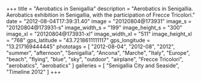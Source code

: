 +++
title = "Aerobatics in Senigallia"
description = "Aerobatics in Senigallia. Aerobatics exhibition in Senigallia, with the participation of Frecce Tricolori."
date = "2012-08-04T17:39:31.40"
image = "20120804@173931"
image_s = "20120804@173931-s"
image_width_s = "199"
image_height_s = "300"
image_xl = "20120804@173931-xl"
image_width_xl = "511"
image_height_xl = "768"
gps_latitude = "43.7218611111117"
gps_longitude = "13.217169444445"
phototags = [ "2012-08-04", "2012-08", "2012", "summer", "afternoon", "Senigallia", "Ancona", "Marche", "Italy", "Europe", "beach", "flying", "blue", "sky", "outdoor", "airplane", "Frecce Tricolori", "aerobatics", "aerobatics" ]
galleries = [ "Senigallia City and Seaside", "Timeline 2012" ]
+++
